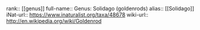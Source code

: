 

rank:: [[genus]]
full-name:: Genus: Solidago (goldenrods)
alias:: [[Solidago]]
iNat-url:: https://www.inaturalist.org/taxa/48678
wiki-url:: http://en.wikipedia.org/wiki/Goldenrod